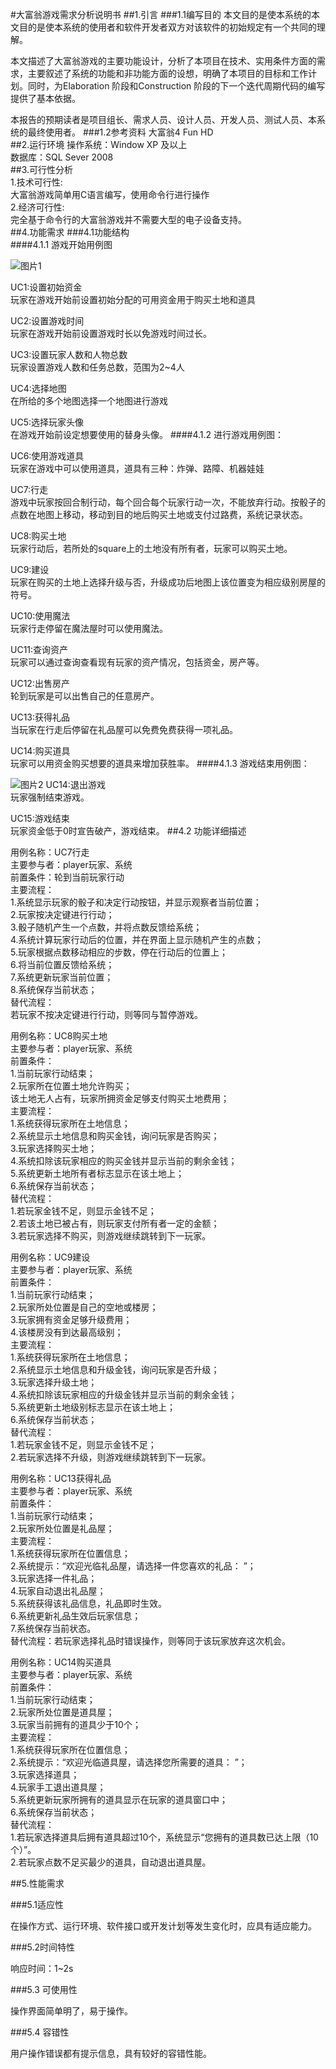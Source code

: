 #大富翁游戏需求分析说明书
##1.引言
###1.1编写目的
本文目的是使本系统的本文目的是使本系统的使用者和软件开发者双方对该软件的初始规定有一个共同的理解。

本文描述了大富翁游戏的主要功能设计，分析了本项目在技术、实用条件方面的需求，主要叙述了系统的功能和非功能方面的设想，明确了本项目的目标和工作计划。同时，为Elaboration 阶段和Construction 阶段的下一个迭代周期代码的编写提供了基本依据。  

本报告的预期读者是项目组长、需求人员、设计人员、开发人员、测试人员、本系统的最终使用者。
###1.2参考资料
大富翁4 Fun HD  
##2.运行环境
操作系统：Window XP 及以上  
数据库：SQL Sever 2008  
##3.可行性分析  
1.技术可行性:  
大富翁游戏简单用C语言编写，使用命令行进行操作  
2.经济可行性:  
完全基于命令行的大富翁游戏并不需要大型的电子设备支持。  
##4.功能需求
###4.1功能结构  
####4.1.1 游戏开始用例图

![图片1](http://pan.baidu.com/s/1jGCOcXw)

UC1:设置初始资金  
玩家在游戏开始前设置初始分配的可用资金用于购买土地和道具

UC2:设置游戏时间   
玩家在游戏开始前设置游戏时长以免游戏时间过长。

UC3:设置玩家人数和人物总数   
玩家设置游戏人数和任务总数，范围为2~4人

UC4:选择地图    
在所给的多个地图选择一个地图进行游戏

UC5:选择玩家头像  
在游戏开始前设定想要使用的替身头像。
####4.1.2 进行游戏用例图：

UC6:使用游戏道具  
玩家在游戏中可以使用道具，道具有三种：炸弹、路障、机器娃娃

UC7:行走  
游戏中玩家按回合制行动，每个回合每个玩家行动一次，不能放弃行动。按骰子的点数在地图上移动，移动到目的地后购买土地或支付过路费，系统记录状态。

UC8:购买土地  
玩家行动后，若所处的square上的土地没有所有者，玩家可以购买土地。

UC9:建设  
玩家在购买的土地上选择升级与否，升级成功后地图上该位置变为相应级别房屋的符号。

UC10:使用魔法  
玩家行走停留在魔法屋时可以使用魔法。

UC11:查询资产  
玩家可以通过查询查看现有玩家的资产情况，包括资金，房产等。

UC12:出售房产  
轮到玩家是可以出售自己的任意房产。

UC13:获得礼品  
当玩家在行走后停留在礼品屋可以免费免费获得一项礼品。

UC14:购买道具  
玩家可以用资金购买想要的道具来增加获胜率。
####4.1.3 游戏结束用例图：

![图片2](http://pan.baidu.com/s/1gddIts3)
UC14:退出游戏  
玩家强制结束游戏。

UC15:游戏结束  
玩家资金低于0时宣告破产，游戏结束。
##4.2 功能详细描述

用例名称：UC7行走  
主要参与者：player玩家、系统  
前置条件：轮到当前玩家行动  
主要流程：  
1.系统显示玩家的骰子和决定行动按钮，并显示观察者当前位置；  
2.玩家按决定键进行行动；  
3.骰子随机产生一个点数，并将点数反馈给系统；  
4.系统计算玩家行动后的位置，并在界面上显示随机产生的点数；  
5.玩家根据点数移动相应的步数，停在行动后的位置上；  
6.将当前位置反馈给系统；  
7.系统更新玩家当前位置；  
8.系统保存当前状态；  
替代流程：  
若玩家不按决定键进行行动，则等同与暂停游戏。

用例名称：UC8购买土地  
主要参与者：player玩家、系统  
前置条件：  
1.当前玩家行动结束；  
2.玩家所在位置土地允许购买；  
该土地无人占有，玩家所拥资金足够支付购买土地费用；  
主要流程：  
1.系统获得玩家所在土地信息；  
2.系统显示土地信息和购买金钱，询问玩家是否购买；  
3.玩家选择购买土地；  
4.系统扣除该玩家相应的购买金钱并显示当前的剩余金钱；  
5.系统更新土地所有者标志显示在该土地上；  
6.系统保存当前状态；  
替代流程：   
1.若玩家金钱不足，则显示金钱不足；  
2.若该土地已被占有，则玩家支付所有者一定的金额；  
3.若玩家选择不购买，则游戏继续跳转到下一玩家。


用例名称：UC9建设  
主要参与者：player玩家、系统  
前置条件：  
1.当前玩家行动结束；  
2.玩家所处位置是自己的空地或楼房；  
3.玩家拥有资金足够升级费用；  
4.该楼房没有到达最高级别；  
主要流程：  
1.系统获得玩家所在土地信息；  
2.系统显示土地信息和升级金钱，询问玩家是否升级；  
3.玩家选择升级土地；  
4.系统扣除该玩家相应的升级金钱并显示当前的剩余金钱；  
5.系统更新土地级别标志显示在该土地上；  
6.系统保存当前状态；  
替代流程：  
1.若玩家金钱不足，则显示金钱不足；  
2.若玩家选择不升级，则游戏继续跳转到下一玩家。


用例名称：UC13获得礼品  
主要参与者：player玩家、系统  
前置条件：  
1.当前玩家行动结束；  
2.玩家所处位置是礼品屋；      
主要流程：  
1.系统获得玩家所在位置信息；  
2.系统提示：“欢迎光临礼品屋，请选择一件您喜欢的礼品： ”；  
3.玩家选择一件礼品；  
4.玩家自动退出礼品屋；  
5.系统获得该礼品信息，礼品即时生效。  
6.系统更新礼品生效后玩家信息；  
7.系统保存当前状态。  
替代流程：若玩家选择礼品时错误操作，则等同于该玩家放弃这次机会。


用例名称：UC14购买道具  
主要参与者：player玩家、系统  
前置条件：  
1.当前玩家行动结束；  
2.玩家所处位置是道具屋；  
3.玩家当前拥有的道具少于10个；  
主要流程：  
1.系统获得玩家所在位置信息；  
2.系统提示：“欢迎光临道具屋，请选择您所需要的道具： ”；  
3.玩家选择道具；  
4.玩家手工退出道具屋；  
5.系统更新玩家所拥有的道具显示在玩家的道具窗口中；  
6.系统保存当前状态；  
替代流程：  
1.若玩家选择道具后拥有道具超过10个，系统显示“您拥有的道具数已达上限（10个）”。  
2.若玩家点数不足买最少的道具，自动退出道具屋。

##5.性能需求

###5.1适应性

在操作方式、运行环境、软件接口或开发计划等发生变化时，应具有适应能力。

###5.2时间特性

响应时间：1~2s

###5.3 可使用性

操作界面简单明了，易于操作。

###5.4 容错性

用户操作错误都有提示信息，具有较好的容错性能。

